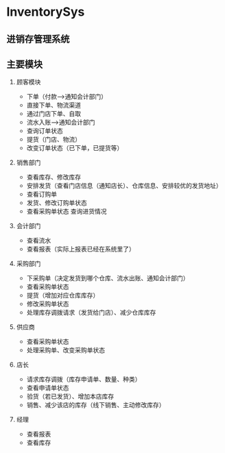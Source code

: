 # InventorySys

## 进销存管理系统

## 主要模块

1. 顾客模块
	- 下单（付款-->通知会计部门）
	- 直接下单、物流渠道
    - 通过门店下单、自取  
    - 流水入账-->通知会计部门 
    - 查询订单状态
	- 提货（门店、物流）
	- 改变订单状态（已下单，已提货等）

2. 销售部门
  	- 查看库存、修改库存
	- 安排发货（查看门店信息（通知店长）、仓库信息、安排较优的发货地址）
	- 查看订购单
	- 发货、修改订购单状态
	- 查看采购单状态 查询进货情况

3. 会计部门
	- 查看流水
	- 查看报表（实际上报表已经在系统里了）

4. 采购部门
	- 下采购单（决定发货到哪个仓库、流水出账、通知会计部门）
	- 查看采购单状态
	- 提货（增加对应仓库库存）
	- 修改采购单状态
	- 处理库存调拨请求（发货给门店）、减少仓库库存

5. 供应商
	- 查看采购单状态
	- 处理采购单、改变采购单状态

6. 店长
	- 请求库存调拨（库存申请单、数量、种类）
	- 查看申请单状态
	- 验货（若已发货）、增加本店库存
	- 销售、减少该店的库存（线下销售、主动修改库存）

7. 经理
	- 查看报表
	- 查看库存

